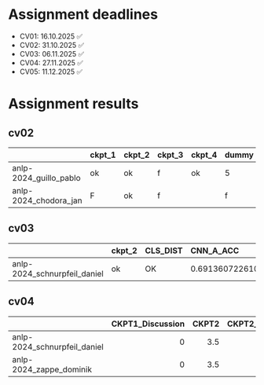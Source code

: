 # Assignment deadlines

 - CV01: 16.10.2025 :white_check_mark:
 - CV02: 31.10.2025 :white_check_mark:
 - CV03: 06.11.2025 :white_check_mark:
 - CV04: 27.11.2025 :white_check_mark:
 - CV05: 11.12.2025 :white_check_mark:

# Assignment results

## cv02

|                        | ckpt_1   | ckpt_2   | ckpt_3   | ckpt_4   | dummy   | MSE_pt   | grid   |
|:-----------------------|:---------|:---------|:---------|:---------|:--------|:---------|:-------|
| anlp-2024_guillo_pablo | ok       | ok       | f        | ok       | 5       | LOW      | f      |
| anlp-2024_chodora_jan  | F        | ok       | f        |          | f       |          | f      |



## cv03

|                              | ckpt_2   | CLS_DIST   | CNN_A_ACC                                 | CNN_B_ACC                                  | CNN_C_ACC                                  | MEAN_ACC                                   |   MEAN_PT | W_FREQ   |
|:-----------------------------|:---------|:-----------|:------------------------------------------|:-------------------------------------------|:-------------------------------------------|:-------------------------------------------|----------:|:---------|
| anlp-2024_schnurpfeil_daniel | ok       | OK         | 0.6913607226107226(±0.008127446502280389) | 0.7188920454545454(±0.0023502803141436652) | 0.7219545778477866(±0.0018887260761746788) | 0.7064069976076555(±0.0021863724884231004) |         5 | ok       |



## cv04

|                              |   CKPT1_Discussion |   CKPT2 | CKPT2_Discussion   |   CKPT3 | CKPT3_Discussion   |   CKPT4 | CKPT4_Discussion   |   CKPT5 | CKPT5_Discussion   |   CKPT6 | CKPT6_Discussion   |   CKPT7 | CKPT7_Discussion   |   Sum_Tests | Overall   |
|:-----------------------------|-------------------:|--------:|:-------------------|--------:|:-------------------|--------:|:-------------------|--------:|:-------------------|--------:|:-------------------|--------:|:-------------------|------------:|:----------|
| anlp-2024_schnurpfeil_daniel |                  0 |     3.5 |                    |     2.5 |                    |       2 |                    |       1 |                    |     3   |                    |       3 |                    |        15   |           |
| anlp-2024_zappe_dominik      |                  0 |     3.5 |                    |     2.5 |                    |       2 |                    |       1 |                    |     1.5 |                    |       0 |                    |        10.5 |           |

